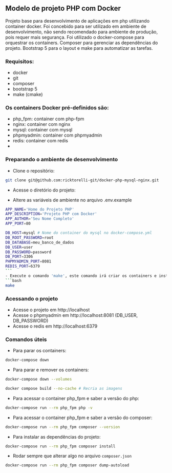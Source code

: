 ## Modelo de projeto PHP com Docker

Projeto base para desenvolvimento de aplicações em php utilizando container docker. Foi concebido para ser utilizado em
ambiente de desenvolvimento, não sendo recomendado para ambiente de produção, pois requer mais segurança. Foi utilizado
o docker-compose para orquestrar os containers. Composer para gerenciar as dependências do projeto. Bootstrap 5 para o
layout e make para automatizar as tarefas.

### Requisitos:
- docker
- git
- composer
- bootstrap 5
- make (cmake)

### Os containers Docker pré-definidos são:
- php_fpm: container com php-fpm
- nginx: container com nginx
- mysql: container com mysql
- phpmyadmin: container com phpmyadmin
- redis: container com redis
- 
### Preparando o ambiente de desenvolvimento
- Clone o repositório:
```bash
git clone git@github.com:ricktorelli-git/docker-php-mysql-nginx.git
```
- Acesse o diretório do projeto:

- Altere as variáveis de ambiente no arquivo .env.example
````bash
APP_NAME='Home do Projeto PHP'
APP_DESCRIPTION='Projeto PHP com Docker'
APP_AUTHOR='Seu Nome Completo'
APP_PORT=80

DB_HOST=mysql # Nome do container do mysql no docker-compose.yml
DB_ROOT_PASSWORD=root
DB_DATABASE=meu_banco_de_dados
DB_USER=user
DB_PASSWORD=password
DB_PORT=3306
PHPMYADMIN_PORT=8081
REDIS_PORT=6379
```
- Execute o comando 'make', este comando irá criar os containers e instalar as dependências do projeto.:
```bash
make
````
### Acessando o projeto
- Acesse o projeto em http://localhost
- Acesse o phpmyadmin em http://localhost:8081 (DB_USER, DB_PASSWORD)
- Acesse o redis em http://localhost:6379

### Comandos úteis
- Para parar os containers:
````bash
docker-compose down
````
- Para parar e remover os containers:
````bash
docker-compose down --volumes
````
```bash
docker compose build --no-cache # Recria as imagens
```
- Para acessar o container php_fpm e saber a versão do php:
```bash
docker-compose run --rm php_fpm php -v
```
- Para acessar o container php_fpm e saber a versão do composer:
```bash
docker-compose run --rm php_fpm composer --version
```
- Para instalar as dependências do projeto:
```bash
docker-compose run --rm php_fpm composer install
```
- Rodar sempre que alterar algo no arquivo `composer.json`
```bash
docker-compose run --rm php_fpm composer dump-autoload
```












